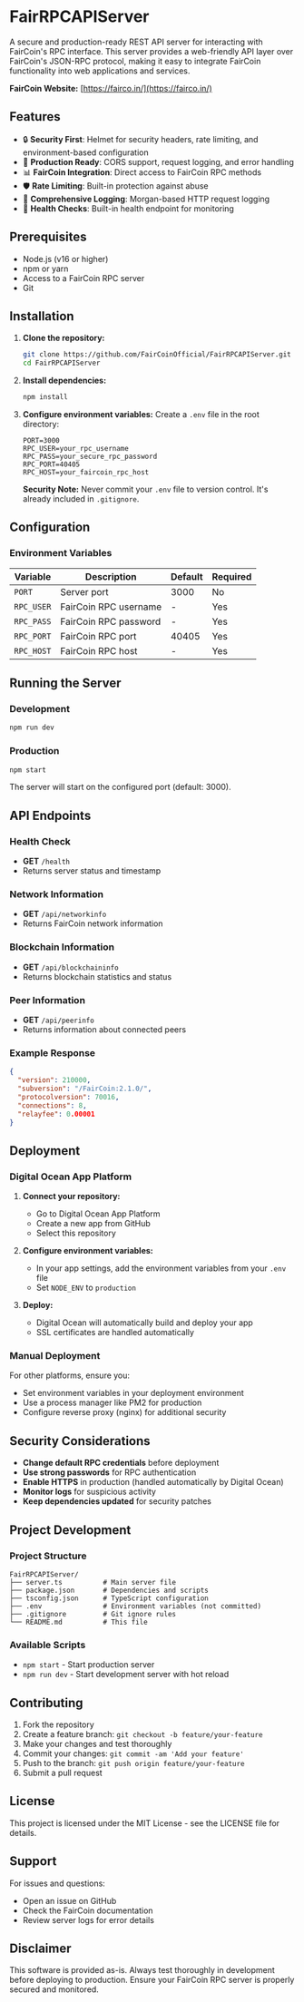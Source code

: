 # FairRPCAPIServer

A secure and production-ready REST API server for interacting with FairCoin's RPC interface. This server provides a web-friendly API layer over FairCoin's JSON-RPC protocol, making it easy to integrate FairCoin functionality into web applications and services.

**FairCoin Website:** [https://fairco.in/](https://fairco.in/)

## Features

- 🔒 **Security First**: Helmet for security headers, rate limiting, and environment-based configuration
- 🚀 **Production Ready**: CORS support, request logging, and error handling
- 📊 **FairCoin Integration**: Direct access to FairCoin RPC methods
- 🛡️ **Rate Limiting**: Built-in protection against abuse
- 📝 **Comprehensive Logging**: Morgan-based HTTP request logging
- 🏥 **Health Checks**: Built-in health endpoint for monitoring

## Prerequisites

- Node.js (v16 or higher)
- npm or yarn
- Access to a FairCoin RPC server
- Git

## Installation

1. **Clone the repository:**

   ```bash
   git clone https://github.com/FairCoinOfficial/FairRPCAPIServer.git
   cd FairRPCAPIServer
   ```

2. **Install dependencies:**

   ```bash
   npm install
   ```

3. **Configure environment variables:**
   Create a `.env` file in the root directory:

   ```env
   PORT=3000
   RPC_USER=your_rpc_username
   RPC_PASS=your_secure_rpc_password
   RPC_PORT=40405
   RPC_HOST=your_faircoin_rpc_host
   ```

   **Security Note:** Never commit your `.env` file to version control. It's already included in `.gitignore`.

## Configuration

### Environment Variables

| Variable | Description | Default | Required |
|----------|-------------|---------|----------|
| `PORT` | Server port | 3000 | No |
| `RPC_USER` | FairCoin RPC username | - | Yes |
| `RPC_PASS` | FairCoin RPC password | - | Yes |
| `RPC_PORT` | FairCoin RPC port | 40405 | Yes |
| `RPC_HOST` | FairCoin RPC host | - | Yes |

## Running the Server

### Development

   ```bash
   npm run dev
   ```

### Production

   ```bash
   npm start
   ```

The server will start on the configured port (default: 3000).

## API Endpoints

### Health Check

- **GET** `/health`
- Returns server status and timestamp

### Network Information

- **GET** `/api/networkinfo`
- Returns FairCoin network information

### Blockchain Information

- **GET** `/api/blockchaininfo`
- Returns blockchain statistics and status

### Peer Information

- **GET** `/api/peerinfo`
- Returns information about connected peers

### Example Response

   ```json
   {
     "version": 210000,
     "subversion": "/FairCoin:2.1.0/",
     "protocolversion": 70016,
     "connections": 8,
     "relayfee": 0.00001
   }
   ```

## Deployment

### Digital Ocean App Platform

1. **Connect your repository:**
   - Go to Digital Ocean App Platform
   - Create a new app from GitHub
   - Select this repository

2. **Configure environment variables:**
   - In your app settings, add the environment variables from your `.env` file
   - Set `NODE_ENV` to `production`

3. **Deploy:**
   - Digital Ocean will automatically build and deploy your app
   - SSL certificates are handled automatically

### Manual Deployment

For other platforms, ensure you:

- Set environment variables in your deployment environment
- Use a process manager like PM2 for production
- Configure reverse proxy (nginx) for additional security

## Security Considerations

- **Change default RPC credentials** before deployment
- **Use strong passwords** for RPC authentication
- **Enable HTTPS** in production (handled automatically by Digital Ocean)
- **Monitor logs** for suspicious activity
- **Keep dependencies updated** for security patches

## Project Development

### Project Structure

```text
FairRPCAPIServer/
├── server.ts          # Main server file
├── package.json       # Dependencies and scripts
├── tsconfig.json      # TypeScript configuration
├── .env               # Environment variables (not committed)
├── .gitignore         # Git ignore rules
└── README.md          # This file
```

### Available Scripts

- `npm start` - Start production server
- `npm run dev` - Start development server with hot reload

## Contributing

1. Fork the repository
2. Create a feature branch: `git checkout -b feature/your-feature`
3. Make your changes and test thoroughly
4. Commit your changes: `git commit -am 'Add your feature'`
5. Push to the branch: `git push origin feature/your-feature`
6. Submit a pull request

## License

This project is licensed under the MIT License - see the LICENSE file for details.

## Support

For issues and questions:

- Open an issue on GitHub
- Check the FairCoin documentation
- Review server logs for error details

## Disclaimer

This software is provided as-is. Always test thoroughly in development before deploying to production. Ensure your FairCoin RPC server is properly secured and monitored.
